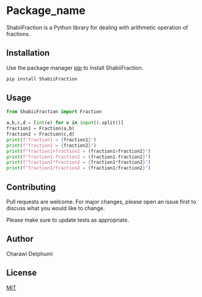 # Package_name

ShabiiFraction is a Python library for dealing with arithmetic operation of fractions.

## Installation

Use the package manager [pip](https://pip.pypa.io/en/stable/) to install ShabiiFraction.

```bash
pip install ShabiiFraction
```

## Usage

```python
from ShabiiFraction import Fraction

a,b,c,d = [int(e) for e in input().split()]
fraction1 = Fraction(a,b)
fraction2 = Fraction(c,d)
print(f"fraction1 = {fraction1}")
print(f"fraction2 = {fraction2}")
print(f"fraction1+fraction2 = {fraction1+fraction2}")
print(f"fraction1-fraction2 = {fraction1-fraction2}")
print(f"fraction1*fraction2 = {fraction1*fraction2}")
print(f"fraction1/fraction2 = {fraction1/fraction2}")
```

## Contributing

Pull requests are welcome. For major changes, please open an issue first
to discuss what you would like to change.

Please make sure to update tests as appropriate.

## Author 

Charawi Detphumi

## License

[MIT](https://choosealicense.com/licenses/mit/)